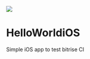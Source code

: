 ![](https://www.bitrise.io/app/df5237bb1b3c61df.svg?token=lZZYnN-2v-h9kTTgnNE1ww)
# HelloWorldiOS
Simple iOS app to test bitrise CI

